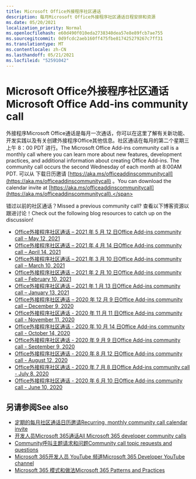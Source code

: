 ```yaml
---
title: Microsoft Office外接程序社区通话
description: 每月Microsoft Office外接程序社区通话日程安排和资源
ms.date: 05/20/2021
localization_priority: Normal
ms.openlocfilehash: e60d490f010eda2738340dea57e8e89fcb7ae755
ms.sourcegitcommit: 0d9fcdc2aeb160ff475fbe817425279267c7ff31
ms.translationtype: MT
ms.contentlocale: zh-CN
ms.lasthandoff: 05/21/2021
ms.locfileid: "52591042"
---
```

# <a name="microsoft-office-add-ins-community-call"></a><span data-ttu-id="04445-103">Microsoft Office外接程序社区通话</span><span class="sxs-lookup"><span data-stu-id="04445-103">Microsoft Office Add-ins community call</span></span>

<span data-ttu-id="04445-104">外接程序Microsoft Office通话是每月一次通话，你可以在这里了解有关新功能、开发实践以及有关创建外接程序Office其他信息。社区通话在每月的第二个星期三上午 8：00 PDT 进行。</span><span class="sxs-lookup"><span data-stu-id="04445-104">The Microsoft Office Add-ins community call is a monthly call where you can learn more about new features, development practices, and additional information about creating Office Add-ins. The community call occurs the second Wednesday of each month at 8:00AM PDT.</span></span> <span data-ttu-id="04445-105">可以从 下载日历邀请 [https://aka.ms/officeaddinscommunitycall](https://aka.ms/officeaddinscommunitycall) 。</span><span class="sxs-lookup"><span data-stu-id="04445-105">You can download the calendar invite at [https://aka.ms/officeaddinscommunitycall](https://aka.ms/officeaddinscommunitycall).</span></span>

<span data-ttu-id="04445-106">错过以前的社区通话？</span><span class="sxs-lookup"><span data-stu-id="04445-106">Missed a previous community call?</span></span> <span data-ttu-id="04445-107">查看以下博客资源以跟进讨论！</span><span class="sxs-lookup"><span data-stu-id="04445-107">Check out the following blog resources to catch up on the discussion!</span></span>
- [<span data-ttu-id="04445-108">Office外接程序社区通话 – 2021 年 5 月 12 日</span><span class="sxs-lookup"><span data-stu-id="04445-108">Office Add-ins community call – May 12, 2021</span></span>](https://techcommunity.microsoft.com/t5/microsoft-365-pnp-blog/office-add-ins-community-call-may-2021/ba-p/2369804)
- [<span data-ttu-id="04445-109">Office外接程序社区通话 – 2021 年 4 月 14 日</span><span class="sxs-lookup"><span data-stu-id="04445-109">Office Add-ins community call – April 14, 2021</span></span>](https://techcommunity.microsoft.com/t5/microsoft-365-pnp-blog/office-add-ins-community-call-april-14-2021/ba-p/2318886)
- [<span data-ttu-id="04445-110">Office外接程序社区通话 – 2021 年 3 月 10 日</span><span class="sxs-lookup"><span data-stu-id="04445-110">Office Add-ins community call – March 10, 2021</span></span>](https://techcommunity.microsoft.com/t5/microsoft-365-pnp-blog/office-add-ins-community-call-march-10-2021/ba-p/2205369)
- [<span data-ttu-id="04445-111">Office外接程序社区通话 – 2021 年 2 月 10 日</span><span class="sxs-lookup"><span data-stu-id="04445-111">Office Add-ins community call – February 10, 2021</span></span>](https://developer.microsoft.com/en-us/office/blogs/office-add-ins-community-call-february-10-2021/)
- [<span data-ttu-id="04445-112">Office外接程序社区通话 – 2021 年 1 月 13 日</span><span class="sxs-lookup"><span data-stu-id="04445-112">Office Add-ins community call – January 13, 2021</span></span>](https://developer.microsoft.com/en-us/office/blogs/office-add-ins-community-call-january-13-2021%e2%80%af/)
- [<span data-ttu-id="04445-113">Office外接程序社区通话 – 2020 年 12 月 9 日</span><span class="sxs-lookup"><span data-stu-id="04445-113">Office Add-ins community call – December 9, 2020</span></span>](https://developer.microsoft.com/en-us/microsoft-365/blogs/office-add-ins-community-call-december-9-2020/)
- [<span data-ttu-id="04445-114">Office外接程序社区通话 - 2020 年 11 月 11 日</span><span class="sxs-lookup"><span data-stu-id="04445-114">Office Add-ins community call - November 11, 2020</span></span>](https://developer.microsoft.com/office/blogs/office-add-ins-community-call-november-11-2020/)
- [<span data-ttu-id="04445-115">Office外接程序社区通话 - 2020 年 10 月 14 日</span><span class="sxs-lookup"><span data-stu-id="04445-115">Office Add-ins community call - October 14, 2020</span></span>](https://developer.microsoft.com/office/blogs/office-add-ins-community-call-october-14-2020%E2%80%AF/)
- [<span data-ttu-id="04445-116">Office外接程序社区通话 - 2020 年 9 月 9 日</span><span class="sxs-lookup"><span data-stu-id="04445-116">Office Add-ins community call - September 9, 2020</span></span>](https://developer.microsoft.com/office/blogs/office-add-ins-community-call-september-9-2020/)
- [<span data-ttu-id="04445-117">Office外接程序社区通话 - 2020 年 8 月 12 日</span><span class="sxs-lookup"><span data-stu-id="04445-117">Office Add-ins community call - August 12, 2020</span></span>](https://developer.microsoft.com/office/blogs/office-add-ins-community-call-august-12-2020%E2%80%AF/)
- [<span data-ttu-id="04445-118">Office外接程序社区通话 - 2020 年 7 月 8 日</span><span class="sxs-lookup"><span data-stu-id="04445-118">Office Add-ins community call - July 8, 2020</span></span>](https://developer.microsoft.com/office/blogs/office-add-ins-community-call-july-8-2020/)
- [<span data-ttu-id="04445-119">Office外接程序社区通话 - 2020 年 6 月 10 日</span><span class="sxs-lookup"><span data-stu-id="04445-119">Office Add-ins community call - June 10, 2020</span></span>](https://developer.microsoft.com/office/blogs/office-add-ins-community-call-june-10-2020/)

## <a name="see-also"></a><span data-ttu-id="04445-120">另请参阅</span><span class="sxs-lookup"><span data-stu-id="04445-120">See also</span></span>

- [<span data-ttu-id="04445-121">定期的每月社区通话日历邀请</span><span class="sxs-lookup"><span data-stu-id="04445-121">Recurring, monthly community call calendar invite</span></span>](https://aka.ms/officeaddinscommunitycall)
- [<span data-ttu-id="04445-122">开发人员Microsoft 365通话</span><span class="sxs-lookup"><span data-stu-id="04445-122">All Microsoft 365 developer community calls</span></span>](https://aka.ms/M365DevCalls)
- [<span data-ttu-id="04445-123">Community呼叫主题请求和问题</span><span class="sxs-lookup"><span data-stu-id="04445-123">Community call topic requests and questions</span></span>](https://aka.ms/officeaddinsform)
- [<span data-ttu-id="04445-124">Microsoft 365开发人员 YouTube 频道</span><span class="sxs-lookup"><span data-stu-id="04445-124">Microsoft 365 Developer YouTube channel</span></span>](https://aka.ms/OfficeDevYouTube)
- [<span data-ttu-id="04445-125">Microsoft 365 模式和做法</span><span class="sxs-lookup"><span data-stu-id="04445-125">Microsoft 365 Patterns and Practices</span></span>](https://aka.ms/M365PnP)
